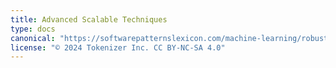 ```yaml
---
title: Advanced Scalable Techniques
type: docs
canonical: "https://softwarepatternslexicon.com/machine-learning/robust-and-reliable-architectures/advanced-scalable-techniques"
license: "© 2024 Tokenizer Inc. CC BY-NC-SA 4.0"
---
```

